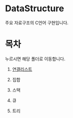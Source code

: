 # DataStructure
주요 자료구조의 C언어 구현입니다.

# 목차 

누르시면 해당 폴더로 이동합니다.

1. <a href="연결리스트"> 연결리스트 </a>

2. 집합

3. 스택

4. 큐

5. 트리
